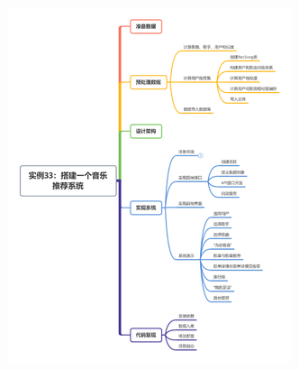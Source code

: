 ![Image text](https://github.com/Cong-Huang/RecSys-Dev-Practice/blob/master/kg/12%E5%AE%9E%E4%BE%8B33%EF%BC%9A%E6%90%AD%E5%BB%BA%E4%B8%80%E4%B8%AA%E9%9F%B3%E4%B9%90%E6%8E%A8%E8%8D%90%E7%B3%BB%E7%BB%9F.png)